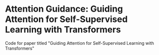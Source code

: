 # Attention Guidance: Guiding Attention for Self-Supervised Learning with Transformers
Code for paper titled "Guiding Attention for Self-Supervised Learning with Transformers"
